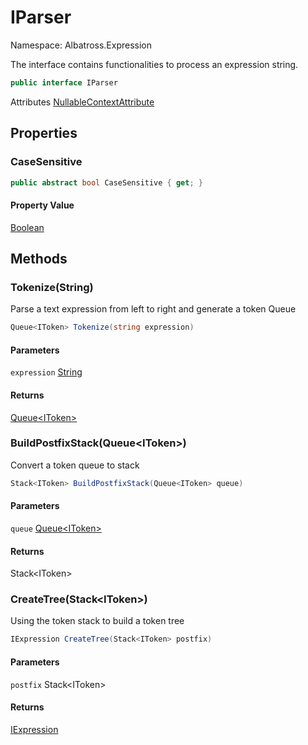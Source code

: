 # IParser

Namespace: Albatross.Expression

The interface contains functionalities to process an expression string.

```csharp
public interface IParser
```

Attributes [NullableContextAttribute](https://docs.microsoft.com/en-us/dotnet/api/system.runtime.compilerservices.nullablecontextattribute)

## Properties

### **CaseSensitive**

```csharp
public abstract bool CaseSensitive { get; }
```

#### Property Value

[Boolean](https://docs.microsoft.com/en-us/dotnet/api/system.boolean)<br>

## Methods

### **Tokenize(String)**

Parse a text expression from left to right and generate a token Queue

```csharp
Queue<IToken> Tokenize(string expression)
```

#### Parameters

`expression` [String](https://docs.microsoft.com/en-us/dotnet/api/system.string)<br>

#### Returns

[Queue&lt;IToken&gt;](https://docs.microsoft.com/en-us/dotnet/api/system.collections.generic.queue-1)<br>

### **BuildPostfixStack(Queue&lt;IToken&gt;)**

Convert a token queue to stack

```csharp
Stack<IToken> BuildPostfixStack(Queue<IToken> queue)
```

#### Parameters

`queue` [Queue&lt;IToken&gt;](https://docs.microsoft.com/en-us/dotnet/api/system.collections.generic.queue-1)<br>

#### Returns

Stack&lt;IToken&gt;<br>

### **CreateTree(Stack&lt;IToken&gt;)**

Using the token stack to build a token tree

```csharp
IExpression CreateTree(Stack<IToken> postfix)
```

#### Parameters

`postfix` Stack&lt;IToken&gt;<br>

#### Returns

[IExpression](./albatross.expression.nodes.iexpression.md)<br>
